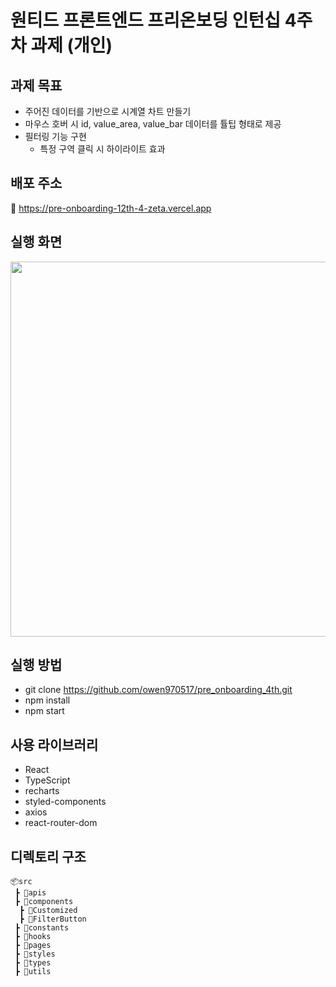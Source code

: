 # 원티드 프론트엔드 프리온보딩 인턴십 4주차 과제 (개인)

## 과제 목표 
-  주어진 데이터를 기반으로 시계열 차트 만들기
-  마우스 호버 시 id, value_area, value_bar 데이터를 튤팁 형태로 제공
-  필터링 기능 구현
    - 특정 구역 클릭 시 하이라이트 효과 

## 배포 주소

  🔗 https://pre-onboarding-12th-4-zeta.vercel.app

## 실행 화면
<div align="center" >
    <img src='https://github.com/owen970517/pre_onboarding_4th/assets/75247323/6f7a990e-41e5-4053-829b-a0443538a638' width='600px' height='600px'/>
</div>

## 실행 방법

- git clone https://github.com/owen970517/pre_onboarding_4th.git
- npm install
- npm start

## 사용 라이브러리

- React
- TypeScript
- recharts
- styled-components
- axios
- react-router-dom

## 디렉토리 구조
```
📦src
 ┣ 📂apis
 ┣ 📂components
  ┣ 📂Customized
  ┣ 📂FilterButton
 ┣ 📂constants
 ┣ 📂hooks
 ┣ 📂pages
 ┣ 📂styles
 ┣ 📂types
 ┣ 📂utils
 ```


